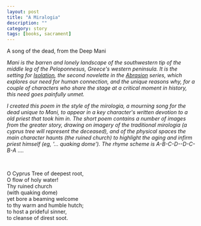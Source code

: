 ```yaml
---
layout: post
title: "A Miralogia"
description: ""
category: story
tags: [books, sacrament]
---
```


A song of the dead, from the Deep Mani

*Mani is the barren and lonely landscape of the southwestern tip of the middle leg of the Peloponnesus, 
Greece's western peninsula. It is the setting for [Isolation](http://www.imby.net/20190811/isolation), the second 
novelette in the [Abrasion](http://www.imby.net/20170525/abrasion) series, which explores our 
need for human connection, and the unique reasons why, for a couple of characters who share the stage at a critical moment in history, this need goes painfully unmet.*

*I created this poem in the style of the mirologia, a mourning song for the dead unique to Mani, to appear 
in a key character's written devotion to a old priest that took him in. The short poem contains a number of images from the 
greater story, drawing on imagery of the traditional mirologia (a *cyprus tree* will represent the deceased), and of 
the physical spaces the main character haunts (the *ruined church*) to highlight the aging 
and infirm priest himself (eg, '... *quaking dome*'). The rhyme scheme is A-B-C-D--D-C-B-A* ....

<p>&nbsp;</p>

O Cyprus Tree of deepest root,  
O flow of holy water!  
Thy ruined church  
(with quaking dome)  
yet bore a beaming welcome  
to thy warm and humble hutch;  
to host a prideful sinner,  
to cleanse of direst soot.   
